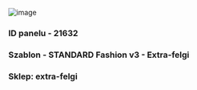 ![image](https://user-images.githubusercontent.com/110167464/222437446-3672bfe4-bed4-4d4e-a8b7-1c5aa28cc65a.png)
### ID panelu - 21632
### Szablon - STANDARD Fashion v3 - Extra-felgi
### Sklep: extra-felgi
